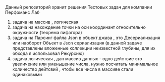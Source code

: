 Данный репозиторий хранит решения Тестовых задач для компании Перфоманс Лаб 
1. задача на массив , логическая
2. задача на нахождение точки на оси координант относительно окружности (теорема пифагора)
3. задача на Парсинг файла Json в объект джава , это Десериализация или наоборот Объект в Json сериализация (в данной задаче представлены вложенные коллекции неизвестной глубины, для их обхода я использовал Рекурсию)
4. задача логическая , дан массив данных - одно действие это увеличение или уменьшение числа, нужно посчитать минимальное количество дейтсвий , чтобы все числа в массиве стали одинаковыми
